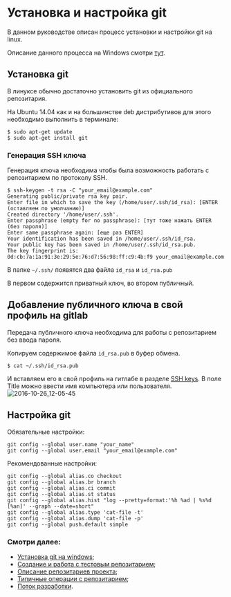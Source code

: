 # Установка и настройка git
В данном руководстве описан процесс установки и настройки git на linux.

Описание данного процесса на Windows смотри [тут](git-install-windows).

## Установка git
В линуксе обычно достаточно установить git из официального репозитария. 

На Ubuntu 14.04 как и на большинстве deb дистрибутивов для этого необходимо выполнить в терминале:
```
$ sudo apt-get update
$ sudo apt-get install git
```
### Генерация SSH ключа
Генерация ключа необходима чтобы была возможность работать с репозитарием по протоколу SSH.
```
$ ssh-keygen -t rsa -C "your_email@example.com"
Generating public/private rsa key pair.
Enter file in which to save the key (/home/user/.ssh/id_rsa): [ENTER (оставляем по умолчанию)]
Created directory '/home/user/.ssh'.
Enter passphrase (empty for no passphrase): [тут тоже нажать ENTER (без пароля)]
Enter same passphrase again: [еще раз ENTER]
Your identification has been saved in /home/user/.ssh/id_rsa.
Your public key has been saved in /home/user/.ssh/id_rsa.pub.
The key fingerprint is:
0d:cb:7a:1a:91:3e:29:5e:76:d7:56:98:ff:c9:4b:f9 your_email@example.com
```
В папке `~/.ssh/` появятся два файла `id_rsa` и `id_rsa.pub`

В первом содержится приватный ключ, во втором публичный.

## Добавление публичного ключа в свой профиль на gitlab
Передача публичного ключа необходима для работы с репозитарием без ввода пароля.

Копируем содержимое файла `id_rsa.pub` в буфер обмена.
```
$ cat ~/.ssh/id_rsa.pub
```
И вставляем его в свой профиль на гитлабе в разделе [SSH keys](https://gitlab.com/profile/keys). В поле Title можно ввести имя компьютера или пользователя.
![2016-10-26_12-05-45](/uploads/a6659490f8c24f72f939d19c542deda9/2016-10-26_12-05-45.png)

## Настройка git
Обязательные настройки:
```
git config --global user.name "your_name"
git config --global user.email "your_email@example.com"
```
Рекомендованные настройки:
```
git config --global alias.co checkout
git config --global alias.br branch
git config --global alias.ci commit
git config --global alias.st status
git config --global alias.hist "log --pretty=format:'%h %ad | %s%d [%an]' --graph --date=short"
git config --global alias.type 'cat-file -t'
git config --global alias.dump 'cat-file -p'
git config --global push.default simple
```

### Смотри далее:
* [Установка git на windows](git-install-windows);
* [Создание и работа с тестовым репозитарием](git-new-repo);
* [Описание репозитариев проекта](git-project-repos);
* [Типичные операции с репозитарием](git-typical-operations);
* [Поток разработки](git-workflow).